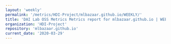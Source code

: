 ```yaml
---
layout: 'weekly'
permalink: '/metrics/HDI-Project/mlbazaar.github.io/WEEKLY/'
title: 'DAI Lab OSS Metrics Metrics report for mlbazaar.github.io | WEEKLY-REPORT-2020-03-29'
organization: 'HDI-Project'
repository: 'mlbazaar.github.io'
current_date: '2020-03-29'
---
```


